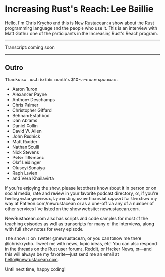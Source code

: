 # Increasing Rust's Reach: Lee Baillie

Hello, I'm Chris Krycho and this is New Rustacean: a show about the Rust programming language and the people who use it. This is an interview with Matt Gathu, one of the participants in the Increasing Rust's Reach program.

---

Transcript: coming soon!

---

## Outro

Thanks so much to this month's $10-or-more sponsors:

* Aaron Turon
* Alexander Payne
* Anthony Deschamps
* Chris Palmer
* Christopher Giffard
* Behnam Esfahbod
* Dan Abrams
* Daniel Collin
* David W. Allen
* John Rudnick
* Matt Rudder
* Nathan Sculli
* Nick Stevens
* Peter Tillemans
* Olaf Leidinger
* Oluseyi Sonaiya
* Raph Levien
* and Vesa Khailavirta

If you're enjoying the show, please let others know about it in person or on social media, rate and review in your favorite podcast directory, or, if you're feeling extra generous, by sending some financial support for the show my way at Patreon.com/newrustacean or as a one-off via any of a number of other services I've listed on the show website: newrustacean.com.

NewRustacean.com also has scripts and code samples for most of the teaching episodes as well as transcripts for many of the interviews, along with full show notes for every episode.

The show is on Twitter @newrustacean, or you can follow me there @chriskrycho. Tweet me with news, topic ideas, etc! You can also respond in the threads on the Rust user forums, Reddit, or Hacker News, or—and this will always be my favorite—just send me an email at hello@newrustacean.com.

Until next time, happy coding!
